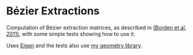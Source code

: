 # Bézier Extractions

Computation of Bézier extraction matrices, as described in
[(Borden et al, 2011)](https://doi.org/10.1002/nme.2968),
with some simple tests showing how to use it.

Uses [Eigen](https://eigen.tuxfamily.org/) and
the tests also use [my geometry library](https://github.com/salvipeter/libgeom/).
